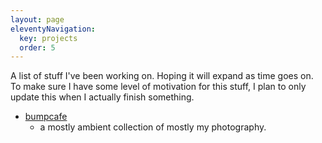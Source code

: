 ```yaml
---
layout: page
eleventyNavigation:
  key: projects
  order: 5
---
```


A list of stuff I've been working on. Hoping it will expand as time goes on.
To make sure I have some level of motivation for this stuff, I plan to only update this when I actually finish something.

* [bumpcafe](https://www.bumps.cafe/)
    * a mostly ambient collection of mostly my photography.
